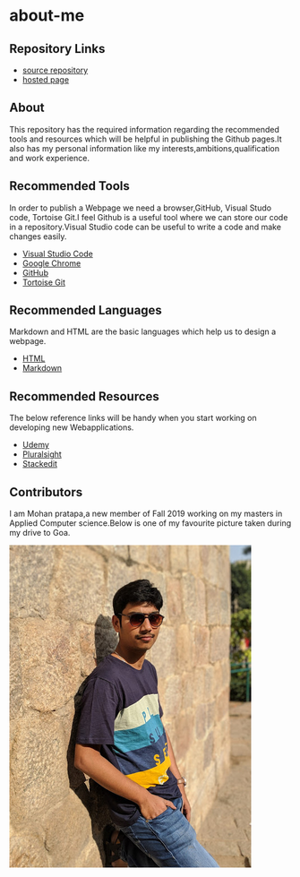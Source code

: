 # about-me

## Repository Links
- [source repository](https://github.com/mohanpratapa/about-me)
- [hosted page](https://mohanpratapa.github.io/about-me/)

## About
This repository has the required information regarding the recommended tools and resources which will be helpful in publishing the Github pages.It also has my personal information like my interests,ambitions,qualification and work experience.

## Recommended Tools
In order to publish a Webpage we need a browser,GitHub, Visual Studo code, Tortoise Git.I feel Github is a useful tool where we can store our code in a repository.Visual Studio code can be useful to write a code and make changes easily.
- [Visual Studio Code](https://code.visualstudio.com/docs)
- [Google Chrome](https://www.google.com/chrome/)
- [GitHub](https://github.com/)
- [Tortoise Git](https://tortoisegit.org/)

## Recommended Languages
Markdown and HTML are the basic languages which help us to design a webpage.
- [HTML](https://www.codecademy.com/learn/learn-html)
- [Markdown](https://www.markdownguide.org/getting-started/)

## Recommended Resources
The below reference links will be handy when you start working on developing new Webapplications.
- [Udemy](https://www.udemy.com/)
- [Pluralsight](https://www.pluralsight.com/)
- [Stackedit](https://stackedit.io/)

## Contributors
I am Mohan pratapa,a new member of Fall 2019 working on my masters in Applied Computer science.Below is one of my favourite picture taken during my drive to Goa.

![Mohan](Mohan.jpg)



